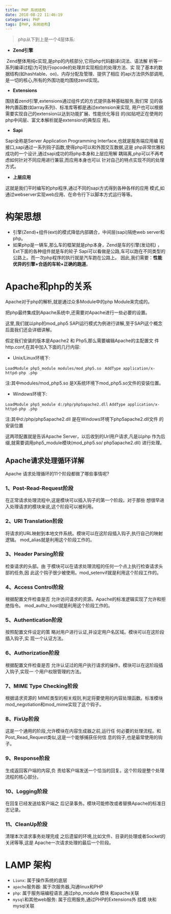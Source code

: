```yaml
---
title: PHP 系统结构
date: 2018-08-22 11:46:19
categories: PHP
tags: [PHP, 系统结构]
---
```


> php从下到上是一个4层体系:

<!-- more -->

- **Zend引擎**

​ Zend整体用纯c实现,是php的内核部分,它将php代码翻译(词法、语法解 析等一系列编译过程)为可执行opcode的处理并实现相应的处理方法、实 现了基本的数据结构(如hashtable、oo)、内存分配及管理、提供了相应 的api方法供外部调用,是一切的核心,所有的外围功能均围绕zend实现。

- **Extensions**

围绕着zend引擎,extensions通过组件式的方式提供各种基础服务,我们常 见的各种内置函数(如array系列)、标准库等都是通过extension来实现, 用户也可以根据需要实现自己的extension以达到功能扩展、性能优化等目 的(如贴吧正在使用的php中间层、富文本解析就是extension的典型应 用)。

- **Sapi**

Sapi全称是Server Application Programming Interface,也就是服务端应用编 程接口,sapi通过一系列钩子函数,使得php可以和外围交互数据,这是 php非常优雅和成功的一个设计,通过sapi成功的将php本身和上层应用解 耦隔离,php可以不再考虑如何针对不同应用进行兼容,而应用本身也可以 针对自己的特点实现不同的处理方式。

- **上层应用**

这就是我们平时编写的php程序,通过不同的sapi方式得到各种各样的应用 模式,如通过webserver实现web应用、在命令行下以脚本方式运行等等。

# 构架思想

- 引擎(Zend)+组件(ext)的模式降低内部耦合，中间层(sapi)隔绝web server和php。
- 如果php是一辆车,那么车的框架就是php本身，Zend是车的引擎(发动机) ，Ext下面的各种组件就是车的轮子 Sapi可以看做是公路,车可以跑在不同类型的公路上。而一次php程序的执行就是汽车跑在公路上。 因此,我们需要：**性能优异的引擎+合适的车轮+正确的跑道**。

# Apache和php的关系

Apache对于php的解析,就是通过众多Module中的php Module来完成的。

把php最终集成到Apache系统中,还需要对Apache进行一些必要的设置。

这里,我们就以php的mod_php5 SAPI运行模式为例进行讲解,至于SAPI这个概念后面我们还会详细讲解。

假定我们安装的版本是Apache2 和 Php5,那么需要编辑Apache的主配置文 件http.conf,在其中加入下面的几行内容:

- Unix/Linux环境下:

`LoadModule php5_module modules/mod_php5.so `
`AddType application/x-httpd-php .php`

注:其中modules/mod_php5.so 是X系统环境下mod_php5.so文件的安装位置。

- Windows环境下:

`LoadModule php5_module d:/php/php5apache2.dll`
`AddType application/x-httpd-php .php `

注:其中d:/php/php5apache2.dll 是在Windows环境下php5apache2.dll文件 的安装位置

这两项配置就是告诉Apache Server，以后收到的Url用户请求,凡是以php 作为后缀,就需要调用php5_module模块(mod_php5.so/ php5apache2.dll) 进行处理。

## Apache请求处理循环详解

Apache 请求处理循环的11个阶段都做了哪些事情呢?

### 1、Post-Read-Request阶段

在正常请求处理流程中,这是模块可以插入钩子的第一个阶段。对于那些 想很早进入处理请求的模块来说,这个阶段可以被利用。

### 2、URI Translation阶段

将请求的URL映射到本地文件系统。模块可以在这阶段插入钩子,执行自己的映射逻辑。 mod_alias就是利用这个阶段工作的。

### 3、Header Parsing阶段

检查请求的头部。由 于模块可以在请求处理流程的任何一个点上执行检查请求头部的任务,因 此这个钩子很少被使用。mod_setenvif就是利用这个阶段工作的。

### 4、Access Control阶段

根据配置文件检查是否 允许访问请求的资源。Apache的标准逻辑实现了允许和拒绝指令。 mod_authz_host就是利用这个阶段工作的。

### 5、Authentication阶段

按照配置文件设定的策 略对用户进行认证,并设定用户名区域。模块可以在这阶段插入钩子,实 现一个认证方法。

### 6、Authorization阶段

根据配置文件检查是否 允许认证过的用户执行请求的操作。模块可以在这阶段插入钩子,实现一 个用户权限管理的方法。

### 7、MIME Type Checking阶段

根据请求资源的 MIME类型的相关规则,判定将要使用的内容处理函数。标准模块 mod_negotiation和mod_mime实现了这个钩子。

### 8、FixUp阶段

这是一个通用的阶段,允许模块在内容生成器之前,运行任 何必要的处理流程。和Post_Read_Request类似,这是一个能够捕获任何信 息的钩子,也是最常使用的钩子。

### 9、Response阶段

生成返回客户端的内容,负 责给客户端发送一个恰当的回复。这个阶段是整个处理流程的核心部分。

### 10、Logging阶段

在回复已经发送给客户端之 后记录事务。模块可能修改或者替换Apache的标准日志记录。

### 11、CleanUp阶段

清理本次请求事务处理完成 之后遗留的环境,比如文件、目录的处理或者Socket的关闭等等,这是 Apache一次请求处理的最后一个阶段。

# LAMP 架构

- `Liunx`: 属于操作系统的底层
- `apache`服务器: 属于次服务器,沟通linux和PHP
- `php`: 属于服务端编程语言,通过php_module 模块 和apache关联
- `mysql`和其他web服务: 属于应用服务,通过PHP的Extensions外 挂模 块和mysql关联